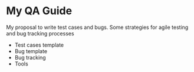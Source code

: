 # My QA Guide
My proposal to write test cases and bugs. Some strategies for agile testing and bug tracking processes

- Test cases template
- Bug template
- Bug tracking 
- Tools
